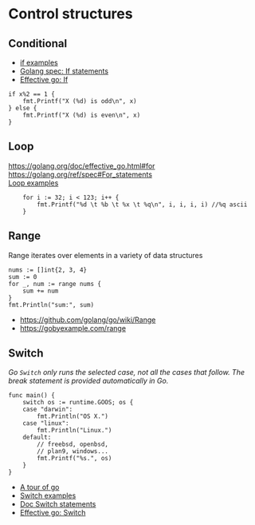 # Control structures

## Conditional
- [if examples](../src/05-control-structures/conditional.go)
- [Golang spec: If statements](https://golang.org/ref/spec#If_statements)
- [Effective go: If](https://golang.org/doc/effective_go.html#if)

```
if x%2 == 1 {
    fmt.Printf("X (%d) is odd\n", x)
} else {
    fmt.Printf("X (%d) is even\n", x)
}
```

## Loop
https://golang.org/doc/effective_go.html#for  
https://golang.org/ref/spec#For_statements  
[Loop examples](../src/05-control-structures/loop.go)
```
    for i := 32; i < 123; i++ {
        fmt.Printf("%d \t %b \t %x \t %q\n", i, i, i, i) //%q ascii
    }
```

## Range
Range iterates over elements in a variety of data structures
```
nums := []int{2, 3, 4}
sum := 0
for _, num := range nums {
    sum += num
}
fmt.Println("sum:", sum)
```
* https://github.com/golang/go/wiki/Range
* https://gobyexample.com/range

## Switch
*Go `Switch` only runs the selected case, not all the cases that follow. The break statement  is provided automatically in Go.*
```
func main() {    
    switch os := runtime.GOOS; os {
    case "darwin":
        fmt.Println("OS X.")
    case "linux":
        fmt.Println("Linux.")
    default:
        // freebsd, openbsd,
        // plan9, windows...
        fmt.Printf("%s.", os)
    }
}
```
- [A tour of go](https://tour.golang.org/flowcontrol/9)
- [Switch examples](../src/05-control-structures/switch.go)
- [Doc Switch statements](https://golang.org/ref/spec#Switch_statements)
- [Effective go: Switch](https://golang.org/doc/effective_go.html#switch)